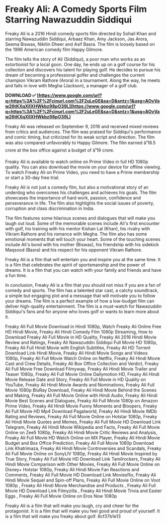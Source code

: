# Freaky Ali: A Comedy Sports Film Starring Nawazuddin Siddiqui
 
Freaky Ali is a 2016 Hindi comedy sports film directed by Sohail Khan and starring Nawazuddin Siddiqui, Arbaaz Khan, Amy Jackson, Jas Arora, Seema Biswas, Nikitin Dheer and Asif Basra. The film is loosely based on the 1996 American comedy film Happy Gilmore.
 
The film tells the story of Ali (Siddiqui), a poor man who works as an extortionist for a local goon. One day, he ends up on a golf course for his collection and discovers his talent for playing golf. He decides to pursue his dream of becoming a professional golfer and challenges the current champion Vikram Rathore (Arora) in a tournament. Along the way, he meets and falls in love with Megha (Jackson), a manager of a golf club.
 
**DOWNLOAD ✅ [https://www.google.com/url?q=https%3A%2F%2Fcinurl.com%2F2uLeGE&sa=D&sntz=1&usg=AOvVaw26tKXqXIlXHWkbz98pO39L](https://www.google.com/url?q=https%3A%2F%2Fcinurl.com%2F2uLeGE&sa=D&sntz=1&usg=AOvVaw26tKXqXIlXHWkbz98pO39L)**


 
Freaky Ali was released on September 9, 2016 and received mixed reviews from critics and audiences. The film was praised for Siddiqui's performance and comic timing, but criticized for its weak script and direction. The film was also compared unfavorably to Happy Gilmore. The film earned â¹18.5 crore at the box office against a budget of â¹19 crore.
 
Freaky Ali is available to watch online on Prime Video in full HD 1080p quality. You can also download the movie on your device for offline viewing. To watch Freaky Ali on Prime Video, you need to have a Prime membership or start a 30-day free trial.
  
Freaky Ali is not just a comedy film, but also a motivational story of an underdog who overcomes his challenges and achieves his goals. The film showcases the importance of hard work, passion, confidence and perseverance in life. The film also highlights the social issues of poverty, corruption and class discrimination in India.
 
The film features some hilarious scenes and dialogues that will make you laugh out loud. Some of the memorable scenes include Ali's first encounter with golf, his training with his mentor Kishan Lal (Khan), his rivalry with Vikram Rathore and his romance with Megha. The film also has some emotional moments that will touch your heart. Some of the touching scenes include Ali's bond with his mother (Biswas), his friendship with his sidekick Maqsood (Basra) and his respect for his opponent Vikram Rathore.
 
Freaky Ali is a film that will entertain you and inspire you at the same time. It is a film that celebrates the spirit of sportsmanship and the power of dreams. It is a film that you can watch with your family and friends and have a fun time.
  
In conclusion, Freaky Ali is a film that you should not miss if you are a fan of comedy and sports. The film has a talented star cast, a catchy soundtrack, a simple but engaging plot and a message that will motivate you to follow your dreams. The film is a perfect example of how a low-budget film can deliver high-quality entertainment. The film is a must-watch for Nawazuddin Siddiqui's fans and for anyone who loves golf or wants to learn more about it.
 
Freaky Ali Full Movie Download in Hindi 1080p,  Watch Freaky Ali Online Free HD Hindi Movie,  Freaky Ali Hindi Comedy Film 1080p Streaming,  How to Download Freaky Ali Full Movie in HD Quality,  Freaky Ali 2016 Hindi Movie Review and Ratings,  Freaky Ali Nawazuddin Siddiqui Full Movie HD 1080p,  Freaky Ali Full Hindi Movie with English Subtitles,  Freaky Ali HD Torrent Download Link Hindi Movie,  Freaky Ali Hindi Movie Songs and Videos 1080p,  Freaky Ali Full Movie Watch Online on Netflix,  Freaky Ali Hindi Movie Cast and Crew Details,  Freaky Ali Box Office Collection and Verdict,  Freaky Ali Full Movie Free Download Filmywap,  Freaky Ali Hindi Movie Trailer and Teaser 1080p,  Freaky Ali Full Movie Online Dailymotion HD,  Freaky Ali Hindi Movie Release Date and Story,  Freaky Ali Full Movie in HD Quality on YouTube,  Freaky Ali Hindi Movie Awards and Nominations,  Freaky Ali Full Movie 1080p BluRay Download,  Freaky Ali Hindi Movie Behind the Scenes and Making,  Freaky Ali Full Movie Online with Hindi Audio,  Freaky Ali Hindi Movie Best Scenes and Dialogues,  Freaky Ali Full Movie 1080p on Amazon Prime Video,  Freaky Ali Hindi Movie Funny Moments and Bloopers,  Freaky Ali Full Movie HD Mp4 Download Pagalworld,  Freaky Ali Hindi Movie IMDb Rating and Reviews,  Freaky Ali Full Movie Online on Hotstar 1080p,  Freaky Ali Hindi Movie Quotes and Memes,  Freaky Ali Full Movie HD Download Link Telegram,  Freaky Ali Hindi Movie Wikipedia and Facts,  Freaky Ali Full Movie Online on Zee5 1080p,  Freaky Ali Hindi Movie Critic Reviews and Analysis,  Freaky Ali Full Movie HD Watch Online on MX Player,  Freaky Ali Hindi Movie Budget and Box Office Prediction,  Freaky Ali Full Movie 1080p Download Link Khatrimaza,  Freaky Ali Hindi Movie Controversies and Scandals,  Freaky Ali Full Movie Online on SonyLIV 1080p,  Freaky Ali Hindi Movie Inspired by True Story,  Freaky Ali Full Movie HD Download Link Tamilrockers,  Freaky Ali Hindi Movie Comparison with Other Movies,  Freaky Ali Full Movie Online on Disney+ Hotstar 1080p,  Freaky Ali Hindi Movie Fan Reactions and Comments,  Freaky Ali Full Movie HD Download Link Moviesflix,  Freaky Ali Hindi Movie Sequel and Spin-off Plans,  Freaky Ali Full Movie Online on Voot 1080p ,  Freaky Ali Hindi Movie Merchandise and Products ,  Freaky Ali Full Movie HD Download Link Filmyzilla ,  Freaky Ali Hindi Movie Trivia and Easter Eggs ,  Freaky Ali Full Movie Online on Eros Now 1080p
 
Freaky Ali is a film that will make you laugh, cry and cheer for the protagonist. It is a film that will make you feel good and proud of yourself. It is a film that will make you freaky about golf.
 8cf37b1e13
 
